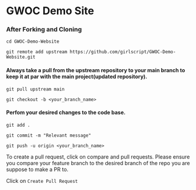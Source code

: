 # GWOC Demo Site

### After Forking and Cloning


`cd GWOC-Demo-Website`

`git remote add upstream https://github.com/girlscript/GWOC-Demo-Website.git`


#### Always take a pull from the upstream repository to your main branch to keep it at par with the main project(updated repository).


`git pull upstream main`

`git checkout -b <your_branch_name>`

#### Perfom your desired changes to the code base.

`git add .`

`git commit -m "Relevant message"`

`git push -u origin <your_branch_name>`

To create a pull request, click on compare and pull requests. Please ensure you compare your feature branch to the desired branch of the repo you are suppose to make a PR to.

 Click on `Create Pull Request`
 